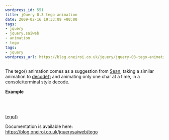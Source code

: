 ```yaml
--- 
wordpress_id: 551
title: jQuery 0.3 tego animation
date: 2009-02-16 19:33:09 +00:00
tags: 
- jquery
- jquery.saiweb
- animation
- tego
tags: 
- jquery
wordpress_url: https://blog.oneiroi.co.uk/jquery/jquery-03-tego-animation
---
```

The tego() animation comes as a suggestion from <a href="https://www.sean-barton.co.uk/">Sean</a>, taking a similar animation to <a href="https://blog.oneiroi.co.uk/jquerysaiweb/decode">decode()</a> and animating only one char at a time, in a console/terminal style decode.

<strong>Example</strong>
<p><script type="text/javascript" src="https://ajax.googleapis.com/ajax/libs/jquery/1.2.6/jquery.min.js"></script><br />
<script src="https://svn.blog.oneiroi.co.uk/branches/jquery_plugin/tags/0.3/jquery.saiweb.min.js" type="text/javascript"></script><br />
<a name="tego"></a></p>
<div id='tego_div_id'></div>
<p><a href="#tego" onclick="$('#tego_div_id').tego({delay: 20, text: 'This text is being animated by tego'});">tego()</a></p>

Documentation is available here: <a href="https://blog.oneiroi.co.uk/jquerysaiweb/tego">https://blog.oneiroi.co.uk/jquerysaiweb/tego</a>
